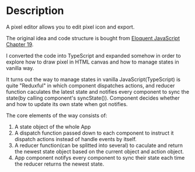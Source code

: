 # Description

A pixel editor allows you to edit pixel icon and export.

The original idea and code structure is bought from [Eloquent JavaScript Chapter 19](https://eloquentjavascript.net/19_paint.html).

I converted the code into TypeScript and expanded somehow in order to explore how to draw pixel in HTML canvas and how to manage states in vanilla way.

It turns out the way to manage states in vanilla JavaScript(TypeScript) is quite "Reduxful" in which component dispatches actions, and reducer function caculates the latest state and notifies every component to sync the state(by calling component's syncState()). Component decides whether and how to update its own state when got notifies.

The core elements of the way consists of: 

1. A state object of the whole App
2. A dispatch function passed down to each component to instruct it dispatch actions instead of handle events by itself.
3. A reducer function(can be splitted into several) to caculate and return the newest state object based on the current object and action object.
4. App component notifys every component to sync their state each time the reducer returns the newest state.